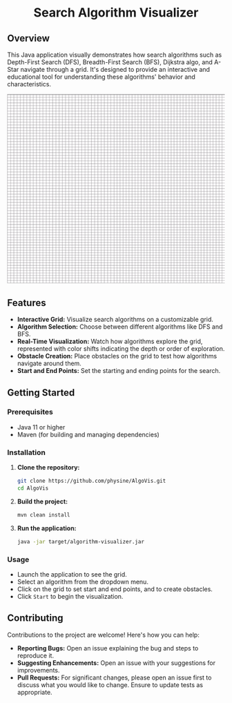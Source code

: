<h1 align="center">Search Algorithm Visualizer</h1>

## Overview

This Java application visually demonstrates how search algorithms such as Depth-First Search (DFS), Breadth-First Search (BFS), Dijkstra algo, and A-Star navigate through a grid. It's designed to provide an interactive and educational tool for understanding these algorithms' behavior and characteristics.

<p align="center">
  <img src="media/search.gif" alt="Search Algorithm Visualizer GIF">
</p>

## Features

- **Interactive Grid:** Visualize search algorithms on a customizable grid.
- **Algorithm Selection:** Choose between different algorithms like DFS and BFS.
- **Real-Time Visualization:** Watch how algorithms explore the grid, represented with color shifts indicating the depth or order of exploration.
- **Obstacle Creation:** Place obstacles on the grid to test how algorithms navigate around them.
- **Start and End Points:** Set the starting and ending points for the search.

## Getting Started

### Prerequisites

- Java 11 or higher
- Maven (for building and managing dependencies)

### Installation

1. **Clone the repository:**

    ```bash
    git clone https://github.com/physine/AlgoVis.git
    cd AlgoVis
    ```

2. **Build the project:**

    ```bash
    mvn clean install
    ```

3. **Run the application:**

    ```bash
    java -jar target/algorithm-visualizer.jar
    ```

### Usage

- Launch the application to see the grid.
- Select an algorithm from the dropdown menu.
- Click on the grid to set start and end points, and to create obstacles.
- Click `Start` to begin the visualization.

## Contributing

Contributions to the project are welcome! Here's how you can help:

- **Reporting Bugs:** Open an issue explaining the bug and steps to reproduce it.
- **Suggesting Enhancements:** Open an issue with your suggestions for improvements.
- **Pull Requests:** For significant changes, please open an issue first to discuss what you would like to change. Ensure to update tests as appropriate.
